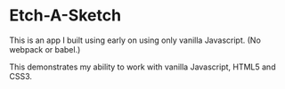 # Etch-A-Sketch

This is an app I built using early on using only vanilla Javascript. (No webpack or babel.) 

This demonstrates my ability to work with vanilla Javascript, HTML5 and CSS3. 
